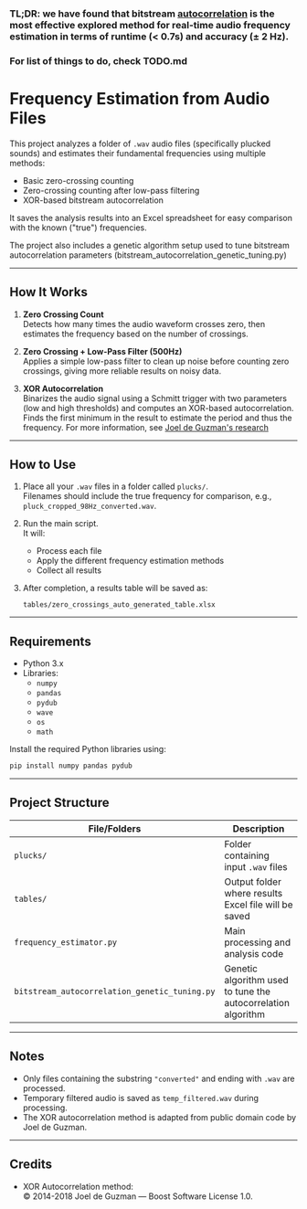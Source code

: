 ### TL;DR: we have found that bitstream [autocorrelation](https://en.m.wikipedia.org/wiki/Autocorrelation) is the most effective explored method for real-time audio frequency estimation in terms of runtime (< 0.7s) and accuracy (± 2 Hz).

### For list of things to do, check TODO.md

# Frequency Estimation from Audio Files

This project analyzes a folder of `.wav` audio files (specifically plucked sounds) and estimates their fundamental frequencies using multiple methods:
- Basic zero-crossing counting
- Zero-crossing counting after low-pass filtering
- XOR-based bitstream autocorrelation

It saves the analysis results into an Excel spreadsheet for easy comparison with the known ("true") frequencies.

The project also includes a genetic algorithm setup used to tune bitstream autocorrelation parameters (bitstream_autocorrelation_genetic_tuning.py)

---

## How It Works

1. **Zero Crossing Count**  
   Detects how many times the audio waveform crosses zero, then estimates the frequency based on the number of crossings.

2. **Zero Crossing + Low-Pass Filter (500Hz)**  
   Applies a simple low-pass filter to clean up noise before counting zero crossings, giving more reliable results on noisy data.

3. **XOR Autocorrelation**  
   Binarizes the audio signal using a Schmitt trigger with two parameters (low and high thresholds) and computes an XOR-based autocorrelation. Finds the first minimum in the result to estimate the period and thus the frequency.
   For more information, see [Joel de Guzman's research](https://www.cycfi.com/2018/03/fast-and-efficient-pitch-detection-bitstream-autocorrelation/)

---

## How to Use

1. Place all your `.wav` files in a folder called `plucks/`.  
   Filenames should include the true frequency for comparison, e.g., `pluck_cropped_98Hz_converted.wav`.

2. Run the main script.  
   It will:
   - Process each file
   - Apply the different frequency estimation methods
   - Collect all results

3. After completion, a results table will be saved as:  
   ```
   tables/zero_crossings_auto_generated_table.xlsx
   ```

---

## Requirements

- Python 3.x
- Libraries:
  - `numpy`
  - `pandas`
  - `pydub`
  - `wave`
  - `os`
  - `math`

Install the required Python libraries using:
```bash
pip install numpy pandas pydub
```

---

## Project Structure

| File/Folders        | Description                                |
|---------------------|--------------------------------------------|
| `plucks/`           | Folder containing input `.wav` files       |
| `tables/`           | Output folder where results Excel file will be saved |
| `frequency_estimator.py`    | Main processing and analysis code          |
| `bitstream_autocorrelation_genetic_tuning.py` | Genetic algorithm used to tune the autocorrelation algorithm |

---

## Notes

- Only files containing the substring `"converted"` and ending with `.wav` are processed.
- Temporary filtered audio is saved as `temp_filtered.wav` during processing.
- The XOR autocorrelation method is adapted from public domain code by Joel de Guzman.

---

## Credits

- XOR Autocorrelation method:  
  © 2014-2018 Joel de Guzman — Boost Software License 1.0.
